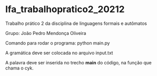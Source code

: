 # lfa_trabalhopratico2_20212
Trabalho prático 2 da disciplina de linguagens formais e autômatos

Grupo: João Pedro Mendonça Oliveira

Comando para rodar o programa: 
python main.py

A gramática deve ser colocada no arquivo input.txt

A palavra deve ser inserida no trecho __main__ do código, na função que chama o cyk.
